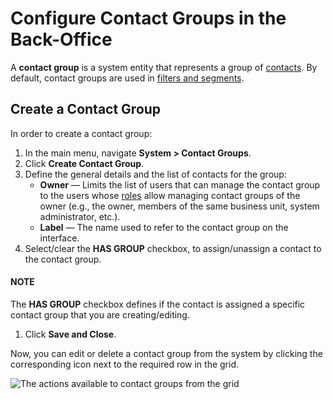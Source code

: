 <a id="contact-groups"></a>

# Configure Contact Groups in the Back-Office

A **contact group** is a system entity that represents a group of [contacts](../../../glossary.md#term-Contact).
By default, contact groups are used in [filters and segments](../../reports-segments/filters.md#user-guide-filters-management).

## Create a Contact Group

In order to create a contact group:

1. In the main menu, navigate **System > Contact Groups**.
2. Click **Create Contact Group**.
3. Define the general details and the list of contacts for the group:
   * **Owner** — Limits the list of users that can manage the contact group to the users whose [roles](../user-management/roles/index.md#user-guide-user-management-permissions) allow managing contact groups of the owner (e.g., the owner, members of the same business unit, system administrator, etc.).
   * **Label** — The name used to refer to the contact group on the interface.
4. Select/clear the **HAS GROUP**  checkbox, to assign/unassign a contact to the contact group.

#### NOTE
The **HAS GROUP** checkbox defines if the contact is assigned a specific contact group that you are creating/editing.

1. Click **Save and Close**.

Now, you can <i class="fa fa-edit fa-lg" aria-hidden="true"></i> edit or <i class="fas fa-trash-alt" aria-hidden="true"></i> delete a contact group from the system by clicking the corresponding icon next to the required row in the grid.

![The actions available to contact groups from the grid](user/img/system/contact_groups/cont_groups_grid.png)
<!-- fa-bars = fa-navicon -->
<!-- Ic Tiles is used as Set As Default in saved views, and as tiles in display layout options -->
<!-- IcPencil refers to Rename in Commerce and Inline Editing in CRM -->
<!-- Check mark in the square. -->
<!-- SortDesc is also used as drop-down arrow -->

